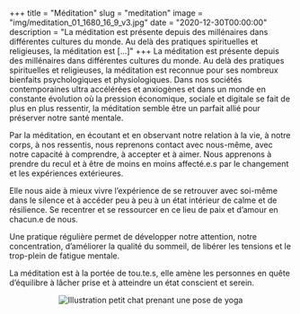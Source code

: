 +++
title = "Méditation"
slug = "meditation"
image = "img/meditation_01_1680_16_9_v3.jpg"
date = "2020-12-30T00:00:00"
description = "La méditation est présente depuis des millénaires dans différentes cultures du monde. Au delà des pratiques spirituelles et religieuses, la méditation est [...]"
+++
La méditation est présente depuis des millénaires dans différentes cultures du monde. Au delà des pratiques spirituelles et religieuses, la méditation est reconnue pour ses nombreux bienfaits psychologiques et physiologiques. Dans nos sociétés contemporaines ultra accélérées et anxiogènes et dans un monde en constante évolution où la pression économique, sociale et digitale se fait de plus en plus ressentir, la méditation semble être un parfait allié pour préserver notre santé mentale.

Par la méditation, en écoutant et en observant notre relation à la vie, à notre corps, à nos ressentis, nous reprenons contact avec nous-même, avec notre capacité à comprendre, à accepter et à aimer. Nous apprenons à prendre du recul et à être de moins en moins affecté.e.s par le changement et les expériences extérieures.

Elle nous aide à mieux vivre l’expérience de se retrouver avec soi-même dans le silence et à accéder peu à peu à un état intérieur de calme et de résilience. Se recentrer et se ressourcer en ce lieu de paix et d’amour en chacun.e de nous.

Une pratique régulière permet de développer notre attention, notre concentration, d’améliorer la qualité du sommeil, de libérer les tensions et le trop-plein de fatigue mentale.

La méditation est à la portée de tou.te.s, elle amène les personnes en quête d’équilibre à lâcher prise et à atteindre un état conscient et serein.

<center>
<img src="/img/cat_05_100.png" alt="Illustration petit chat prenant une pose de yoga")>
</center>